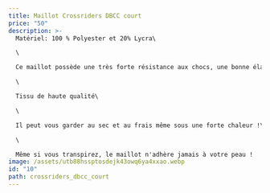 ```yaml
---
title: Maillot Crossriders DBCC court
price: "50"
description: >-
  Matériel: 100 % Polyester et 20% Lycra\

  \

  Ce maillot possède une très forte résistance aux chocs, une bonne élasticité etest résistant à l'abrasion\

  \

  Tissu de haute qualité\

  \

  Il peut vous garder au sec et au frais même sous une forte chaleur !\

  \

  Même si vous transpirez, le maillot n'adhère jamais à votre peau !
image: /assets/utb88hssptosdejk43owq6ya4xxao.webp
id: "10"
path: crossriders_dbcc_court
---
```

